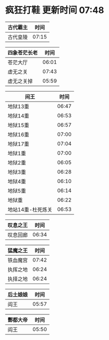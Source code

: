 # 疯狂打鞋 更新时间 07:48

| 古代霸主   | 时间    |
|--------|-------|
| 古代皇陵 | 07:15 |

| 四象苍茫长老   | 时间    |
|--------|-------|
| 苍茫大厅 | 06:01 |
| 虚无之关 | 07:43 |
| 虚无之关掉 | 05:59 |

| 间王   | 时间    |
|--------|-------|
| 地狱13重 | 06:47 |
| 地狱14重 | 06:53 |
| 地狱15重 | 06:57 |
| 地狱16重 | 07:00 |
| 地狱17重 | 07:04 |
| 地狱1重 | 07:00 |
| 地狱2重 | 06:05 |
| 地狱3重 | 06:28 |
| 地狱4重 | 06:10 |
| 地狱5重 | 06:14 |
| 地狱重 | 06:22 |
| 地站14重-杜死炼关 | 06:53 |

| 叹息之王   | 时间    |
|--------|-------|
| 叹息回廊 | 06:34 |

| 猛魔之王   | 时间    |
|--------|-------|
| 铁血魔宫 | 07:42 |
| 执挥之地 | 06:24 |
| 执择之地 | 06:24 |

| 后土娘娘   | 时间    |
|--------|-------|
| 阎王 | 05:57 |

| 酆都大帝   | 时间    |
|--------|-------|
| 阎王 | 05:50 |
